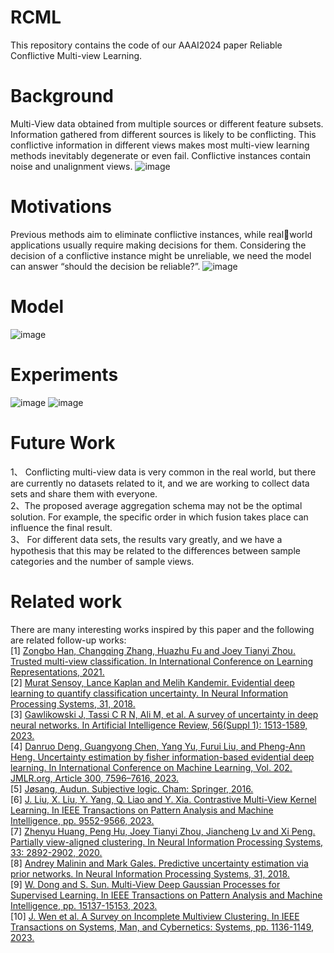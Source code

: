 # RCML
This repository contains the code of our AAAI2024 paper Reliable Conflictive Multi-view Learning.

# Background
Multi-View data obtained from multiple sources or different feature subsets. Information gathered from different sources is likely to be conflicting.
This conflictive information in different views makes most multi-view learning methods inevitably degenerate or even fail.
Conflictive instances contain noise and unalignment views.
![image](https://github.com/jiajunsi/RCML/assets/92369008/bbb3992a-298e-44d1-a301-b8a2f2da00e9)

# Motivations
Previous methods aim to eliminate conflictive instances, while realworld applications usually require making decisions for them. 
Considering the decision of a conflictive instance might be unreliable, we need the model can answer “should the decision be reliable?”.
![image](https://github.com/jiajunsi/RCML/assets/92369008/a47e3ca0-cb06-4be5-9c4f-28dd24c9fe2e)

# Model
![image](https://github.com/jiajunsi/RCML/assets/92369008/84818820-c733-4f0e-88ba-1634a3172cc9)

# Experiments
![image](https://github.com/jiajunsi/RCML/assets/92369008/da7a597b-a985-43e6-9500-c53d116248d4)
![image](https://github.com/jiajunsi/RCML/assets/92369008/14f24165-8a71-48d0-8a09-7c36513f10d5)

# Future Work
1、 Conflicting multi-view data is very common in the real world, but there are currently no datasets related to it, and we are working to collect data sets and share them with everyone. <br> 
2、The proposed average aggregation schema may not be the optimal solution. For example, the specific order in which fusion takes place can influence the final result. <br>
3、 For different data sets, the results vary greatly, and we have a hypothesis that this may be related to the differences between sample categories and the number of sample views. <br>

# Related work
There are many interesting works inspired by this paper and the following are related follow-up works: <br>
\[1\] [Zongbo Han, Changqing Zhang, Huazhu Fu and Joey Tianyi Zhou. Trusted multi-view classification. In International Conference on Learning Representations, 2021.](https://arxiv.org/abs/2102.02051) <br>
\[2\] [Murat Sensoy, Lance Kaplan and Melih Kandemir. Evidential deep learning to quantify classification uncertainty. In Neural Information Processing Systems, 31, 2018.](https://dl.acm.org/doi/abs/10.5555/3327144.3327239) <br>
\[3\] [Gawlikowski J, Tassi C R N, Ali M, et al. A survey of uncertainty in deep neural networks. In Artificial Intelligence Review, 56(Suppl 1): 1513-1589, 2023.](https://link.springer.com/article/10.1007/s10462-023-10562-9) <br>
\[4\] [Danruo Deng, Guangyong Chen, Yang Yu, Furui Liu, and Pheng-Ann Heng. Uncertainty estimation by fisher information-based evidential deep learning. In International Conference on Machine Learning, Vol. 202. JMLR.org, Article 300, 7596–7616, 2023.](https://dl.acm.org/doi/10.5555/3618408.3618708) <br>
\[5\] [Jøsang, Audun. Subjective logic. Cham: Springer, 2016.](https://link.springer.com/book/10.1007/978-3-319-42337-1) <br>
\[6\] [J. Liu, X. Liu, Y. Yang, Q. Liao and Y. Xia. Contrastive Multi-View Kernel Learning. In IEEE Transactions on Pattern Analysis and Machine Intelligence, pp. 9552-9566, 2023.](https://ieeexplore.ieee.org/abstract/document/10061269) <br>
\[7\] [Zhenyu Huang, Peng Hu, Joey Tianyi Zhou, Jiancheng Lv and Xi Peng. Partially view-aligned clustering. In Neural Information Processing Systems, 33: 2892-2902, 2020.](https://proceedings.neurips.cc/paper/2020/hash/1e591403ff232de0f0f139ac51d99295-Abstract.html) <br>
\[8\] [Andrey Malinin and Mark Gales. Predictive uncertainty estimation via prior networks. In Neural Information Processing Systems, 31, 2018.](https://proceedings.neurips.cc/paper/2018/hash/3ea2db50e62ceefceaf70a9d9a56a6f4-Abstract.html) <br>
\[9\] [W. Dong and S. Sun. Multi-View Deep Gaussian Processes for Supervised Learning. In IEEE Transactions on Pattern Analysis and Machine Intelligence, pp. 15137-15153, 2023.](https://ieeexplore.ieee.org/abstract/document/10255358) <br>
\[10\] [J. Wen et al. A Survey on Incomplete Multiview Clustering. In IEEE Transactions on Systems, Man, and Cybernetics: Systems, pp. 1136-1149, 2023.](https://ieeexplore.ieee.org/abstract/document/9845473) <br>
